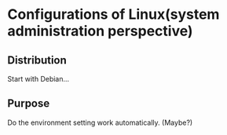 Configurations of Linux(system administration perspective)
================

## Distribution
 Start with Debian...
## Purpose
 Do the environment setting work automatically. (Maybe?)
